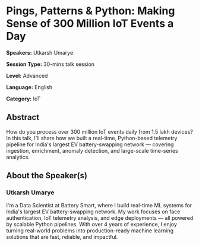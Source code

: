 # Pings, Patterns & Python: Making Sense of 300 Million IoT Events a Day

**Speakers:** Utkarsh Umarye

**Session Type:** 30-mins talk session

**Level:** Advanced

**Language:** English

**Category:** IoT

## Abstract

How do you process over 300 million IoT events daily from 1.5 lakh devices? In this talk, I’ll share how we built a real-time, Python-based telemetry pipeline for India's largest EV battery-swapping network — covering ingestion, enrichment, anomaly detection, and large-scale time-series analytics.


## About the Speaker(s)

### Utkarsh Umarye

I'm a Data Scientist at Battery Smart, where I build real-time ML systems for India's largest EV battery-swapping network. My work focuses on face authentication, IoT telemetry analysis, and edge deployments — all powered by scalable Python pipelines. With over 4 years of experience, I enjoy turning real-world problems into production-ready machine learning solutions that are fast, reliable, and impactful.